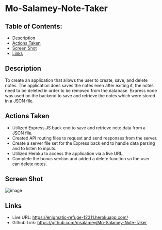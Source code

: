 # Mo-Salamey-Note-Taker

## Table of Contents: 
* [Description](#Description)
* [Actions Taken](#Actions)
* [Screen Shot](#Screen)
* [Links](#Links)

## Description
To create an application that allows the user to create, save, and delete notes. The application does saves the notes even after exiting it, the notes need to be deleted in order to be removed from the database. Express node was used on the backend to save and retrieve the notes which were stored in a JSON file. 

## Actions Taken
* Utilized Express.JS back end to save and retrieve note data from a JSON file.
* Created API routing files to request and send responses from the server. 
* Create a server file set for the Express back end to handle data parsing and to listen to inputs. 
* Utilized Heroku to access the application via a live URL. 
* Complete the bonus section and added a delete function so the user can delete notes. 

## Screen Shot
 
 ![image](https://user-images.githubusercontent.com/107436206/192850499-43ef2441-d05b-43ff-9fc5-23558716bed7.png)

## Links
* Live URL: https://enigmatic-refuge-12311.herokuapp.com/
* Github Link: https://github.com/msalamey/Mo-Salamey-Note-Taker
